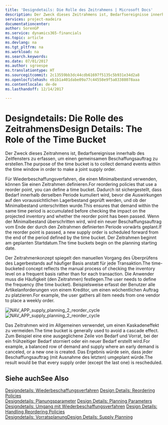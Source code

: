 ```yaml
---
title: 'Designdetails: Die Rolle des Zeitrahmens | Microsoft Docs'
description: Der Zweck dieses Zeitrahmens ist, Bedarfsereignisse innerhalb des Zeitfensters zu erfassen, um einen gemeinsamen Beschaffungsauftrag zu erstellen.
services: project-madeira
documentationcenter: 
author: SorenGP
ms.service: dynamics365-financials
ms.topic: article
ms.devlang: na
ms.tgt_pltfrm: na
ms.workload: na
ms.search.keywords: 
ms.date: 07/01/2017
ms.author: sgroespe
ms.translationtype: HT
ms.sourcegitcommit: 2c13559bb3dc44cdb61697f5135c5b931e34d2a8
ms.openlocfilehash: eb1b1a401dabe09a77c44558e9f5a83388078aaa
ms.contentlocale: de-de
ms.lasthandoff: 12/14/2017

---
```

# <a name="design-details-the-role-of-the-time-bucket"></a><span data-ttu-id="43e33-103">Designdetails: Die Rolle des Zeitrahmens</span><span class="sxs-lookup"><span data-stu-id="43e33-103">Design Details: The Role of the Time Bucket</span></span>
<span data-ttu-id="43e33-104">Der Zweck dieses Zeitrahmens ist, Bedarfsereignisse innerhalb des Zeitfensters zu erfassen, um einen gemeinsamen Beschaffungsauftrag zu erstellen.</span><span class="sxs-lookup"><span data-stu-id="43e33-104">The purpose of the time bucket is to collect demand events within the time window in order to make a joint supply order.</span></span>  
  
 <span data-ttu-id="43e33-105">Für Wiederbeschaffungsverfahren, die einen Minimalbestand verwenden, können Sie einen Zeitrahmen definieren.</span><span class="sxs-lookup"><span data-stu-id="43e33-105">For reordering policies that use a reorder point, you can define a time bucket.</span></span> <span data-ttu-id="43e33-106">Dadurch ist sichergestellt, dass Bedarf innerhalb derselben Periode kumuliert wird, bevor die Auswirkungen auf den voraussichtlichen Lagerbestand geprüft werden, und ob der Minimalbestand unterschritten wurde.</span><span class="sxs-lookup"><span data-stu-id="43e33-106">This ensures that demand within the same time period is accumulated before checking the impact on the projected inventory and whether the reorder point has been passed.</span></span> <span data-ttu-id="43e33-107">Wenn der Minimalbestand überschritten wird, wird ein neuer Beschaffungsauftrag vom Ende der durch den Zeitrahmen definierten Periode vorwärts geplant.</span><span class="sxs-lookup"><span data-stu-id="43e33-107">If the reorder point is passed, a new supply order is scheduled forward from the end of the period defined by the time bucket.</span></span> <span data-ttu-id="43e33-108">Der Zeitrahmen beginnt am geplanten Startdatum.</span><span class="sxs-lookup"><span data-stu-id="43e33-108">The time buckets begin on the planning starting date.</span></span>  
  
 <span data-ttu-id="43e33-109">Der Zeitrahmenkonzept spiegelt den manuellen Vorgang des Überprüfens des Lagerbestands auf häufiger Basis anstatt für jede Transaktion.</span><span class="sxs-lookup"><span data-stu-id="43e33-109">The time-bucketed concept reflects the manual process of checking the inventory level on a frequent basis rather than for each transaction.</span></span> <span data-ttu-id="43e33-110">Die Anwender muss die Häufigkeit (den Zeitrahmen) festlegen.</span><span class="sxs-lookup"><span data-stu-id="43e33-110">The user needs to define the frequency (the time bucket).</span></span> <span data-ttu-id="43e33-111">Beispielsweise erfasst der Benutzer alle Artikelanforderungen von einem Kreditor, um einen wöchentlichen Auftrag zu platzieren.</span><span class="sxs-lookup"><span data-stu-id="43e33-111">For example, the user gathers all item needs from one vendor to place a weekly order.</span></span>  
  
 <span data-ttu-id="43e33-112">![](media/nav_app_supply_planning_2_reorder_cycle.png "NAV_APP_supply_planning_2_reorder_cycle")</span><span class="sxs-lookup"><span data-stu-id="43e33-112">![](media/nav_app_supply_planning_2_reorder_cycle.png "NAV_APP_supply_planning_2_reorder_cycle")</span></span>  
  
 <span data-ttu-id="43e33-113">Das Zeitrahmen wird im Allgemeinen verwendet, um einen Kaskadeneffekt zu vermeiden.</span><span class="sxs-lookup"><span data-stu-id="43e33-113">The time bucket is generally used to avoid a cascade effect.</span></span> <span data-ttu-id="43e33-114">Zum Beispiel eine eine ausgeglichene Zeile von Bedarf und Vorrat, bei der ein frühzeitiger Bedarf storniert oder ein neuer Bedarf erstellt wird.</span><span class="sxs-lookup"><span data-stu-id="43e33-114">For example, a balanced row of demand and supply where an early demand is canceled, or a new one is created.</span></span> <span data-ttu-id="43e33-115">Das Ergebnis würde sein, dass jeder Beschaffungsauftrag (mit Ausnahme des letzten) umgeplant würde.</span><span class="sxs-lookup"><span data-stu-id="43e33-115">The result would be that every supply order (except the last one) is rescheduled.</span></span>  
  
## <a name="see-also"></a><span data-ttu-id="43e33-116">Siehe auch</span><span class="sxs-lookup"><span data-stu-id="43e33-116">See Also</span></span>  
 <span data-ttu-id="43e33-117">[Designdetails: Wiederbeschaffungsverfahren](design-details-reordering-policies.md) </span><span class="sxs-lookup"><span data-stu-id="43e33-117">[Design Details: Reordering Policies](design-details-reordering-policies.md) </span></span>  
 <span data-ttu-id="43e33-118">[Designdetails: Planungsparameter](design-details-planning-parameters.md) </span><span class="sxs-lookup"><span data-stu-id="43e33-118">[Design Details: Planning Parameters](design-details-planning-parameters.md) </span></span>  
 <span data-ttu-id="43e33-119">[Designdetails: Umgang mit Wiederbeschaffungsverfahren](design-details-handling-reordering-policies.md) </span><span class="sxs-lookup"><span data-stu-id="43e33-119">[Design Details: Handling Reordering Policies](design-details-handling-reordering-policies.md) </span></span>  
 [<span data-ttu-id="43e33-120">Designdetails: Vorratsplanung</span><span class="sxs-lookup"><span data-stu-id="43e33-120">Design Details: Supply Planning</span></span>](design-details-supply-planning.md)
